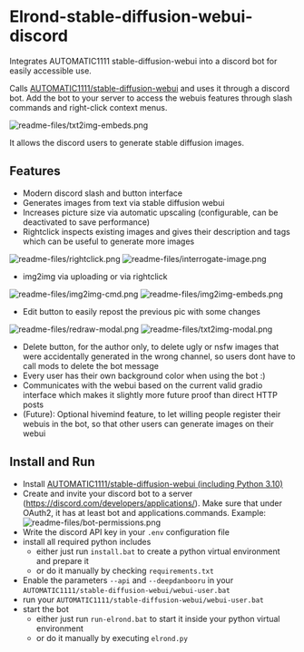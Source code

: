 # Elrond-stable-diffusion-webui-discord
Integrates AUTOMATIC1111 stable-diffusion-webui into a discord bot for easily accessible use. 

Calls [AUTOMATIC1111/stable-diffusion-webui](https://github.com/AUTOMATIC1111/stable-diffusion-webui) and uses it through a discord bot. Add the bot to your server to access the webuis features through slash commands and right-click context menus.

![readme-files/txt2img-embeds.png](readme-files/txt2img-embeds.png)

It allows the discord users to generate stable diffusion images.

## Features

- Modern discord slash and button interface
- Generates images from text via stable diffusion webui
- Increases picture size via automatic upscaling (configurable, can be deactivated to save performance)
- Rightclick inspects existing images and gives their description and tags which can be useful to generate more images

![readme-files/rightclick.png](readme-files/rightclick.png)
![readme-files/interrogate-image.png](readme-files/interrogate-image.png)

- img2img via uploading or via rightclick

![readme-files/img2img-cmd.png](readme-files/img2img-cmd.png)
![readme-files/img2img-embeds.png](readme-files/img2img-embeds.png)

- Edit button to easily repost the previous pic with some changes

![readme-files/redraw-modal.png](readme-files/redraw-modal.png)
![readme-files/txt2img-modal.png](readme-files/txt2img-modal.png)

- Delete button, for the author only, to delete ugly or nsfw images that were accidentally generated in the wrong channel, so users dont have to call mods to delete the bot message
- Every user has their own background color when using the bot :)
- Communicates with the webui based on the current valid gradio interface which makes it slightly more future proof than direct HTTP posts
- (Future): Optional hivemind feature, to let willing people register their webuis in the bot, so that other users can generate images on their webui

## Install and Run

- Install [AUTOMATIC1111/stable-diffusion-webui (including Python 3.10)](https://github.com/AUTOMATIC1111/stable-diffusion-webui#installation-and-running)
- Create and invite your discord bot to a server (https://discord.com/developers/applications/). Make sure that under OAuth2, it has at least bot and applications.commands. Example: ![readme-files/bot-permissions.png](readme-files/bot-permissions.png)
- Write the discord API key in your `.env` configuration file
- install all required python includes
  - either just run `install.bat` to create a python virtual environment and prepare it
  - or do it manually by checking `requirements.txt`
- Enable the parameters `--api` and `--deepdanbooru` in your `AUTOMATIC1111/stable-diffusion-webui/webui-user.bat`
- run your `AUTOMATIC1111/stable-diffusion-webui/webui-user.bat`
- start the bot
  - either just run `run-elrond.bat` to start it inside your python virtual environment
  - or do it manually by executing `elrond.py`
